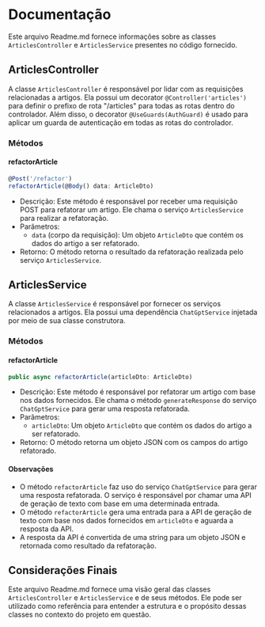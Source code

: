 # Documentação

Este arquivo Readme.md fornece informações sobre as classes `ArticlesController` e `ArticlesService` presentes no código fornecido.

## ArticlesController

A classe `ArticlesController` é responsável por lidar com as requisições relacionadas a artigos. Ela possui um decorator `@Controller('articles')` para definir o prefixo de rota "/articles" para todas as rotas dentro do controlador. Além disso, o decorator `@UseGuards(AuthGuard)` é usado para aplicar um guarda de autenticação em todas as rotas do controlador.

### Métodos

#### refactorArticle

```typescript
@Post('/refactor')
refactorArticle(@Body() data: ArticleDto)
```

- Descrição: Este método é responsável por receber uma requisição POST para refatorar um artigo. Ele chama o serviço `ArticlesService` para realizar a refatoração.
- Parâmetros:
  - `data` (corpo da requisição): Um objeto `ArticleDto` que contém os dados do artigo a ser refatorado.
- Retorno: O método retorna o resultado da refatoração realizada pelo serviço `ArticlesService`.

## ArticlesService

A classe `ArticlesService` é responsável por fornecer os serviços relacionados a artigos. Ela possui uma dependência `ChatGptService` injetada por meio de sua classe construtora.

### Métodos

#### refactorArticle

```typescript
public async refactorArticle(articleDto: ArticleDto)
```

- Descrição: Este método é responsável por refatorar um artigo com base nos dados fornecidos. Ele chama o método `generateResponse` do serviço `ChatGptService` para gerar uma resposta refatorada.
- Parâmetros:
  - `articleDto`: Um objeto `ArticleDto` que contém os dados do artigo a ser refatorado.
- Retorno: O método retorna um objeto JSON com os campos do artigo refatorado.

#### Observações

- O método `refactorArticle` faz uso do serviço `ChatGptService` para gerar uma resposta refatorada. O serviço é responsável por chamar uma API de geração de texto com base em uma determinada entrada.
- O método `refactorArticle` gera uma entrada para a API de geração de texto com base nos dados fornecidos em `articleDto` e aguarda a resposta da API.
- A resposta da API é convertida de uma string para um objeto JSON e retornada como resultado da refatoração.

## Considerações Finais

Este arquivo Readme.md fornece uma visão geral das classes `ArticlesController` e `ArticlesService` e de seus métodos. Ele pode ser utilizado como referência para entender a estrutura e o propósito dessas classes no contexto do projeto em questão.
